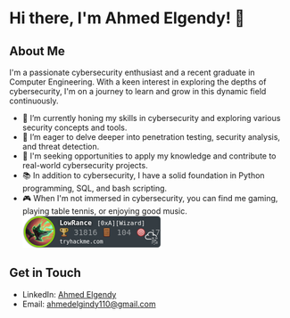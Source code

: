 # Hi there, I'm Ahmed Elgendy! 👋

## About Me

I'm a passionate cybersecurity enthusiast and a recent graduate in Computer Engineering. With a keen interest in exploring the depths of cybersecurity, I'm on a journey to learn and grow in this dynamic field continuously. 

- 🔭 I’m currently honing my skills in cybersecurity and exploring various security concepts and tools.
- 🌱 I’m eager to delve deeper into penetration testing, security analysis, and threat detection.
- 💼 I'm seeking opportunities to apply my knowledge and contribute to real-world cybersecurity projects.
- 📚 In addition to cybersecurity, I have a solid foundation in Python programming, SQL, and bash scripting.
- 🎮 When I'm not immersed in cybersecurity, you can find me gaming, playing table tennis, or enjoying good music.
[![LowRance's tryhackme stats](https://raw.githubusercontent.com/ahmedelgendy3/ahmedelgendy3/master/assets/thm_propic.png)](https://tryhackme.com/p/LowRance)

## Get in Touch

- LinkedIn: [Ahmed Elgendy](https://www.linkedin.com/in/aelgendy1)
- Email: ahmedelgindy110@gmail.com
